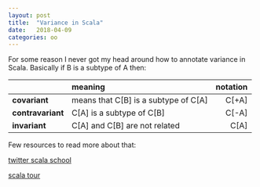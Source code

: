 ```yaml
---
layout: post
title:  "Variance in Scala"
date:   2018-04-09
categories: oo
---
```


For some reason I never got my head around how to annotate variance in Scala. Basically if B is a subtype of A then:

| | meaning | notation |
|---|:---|---:|
|**covariant**|	means that C[B] is a subtype of C[A]|	C[+A]|
|**contravariant**|	C[A] is a subtype of C[B]|	C[-A]|
|**invariant**|	C[A] and C[B] are not related|	C[A]|

Few resources to read more about that:

[twitter scala school](https://twitter.github.io/scala_school/type-basics.html#variance)

[scala tour](https://docs.scala-lang.org/tour/variances.html)
